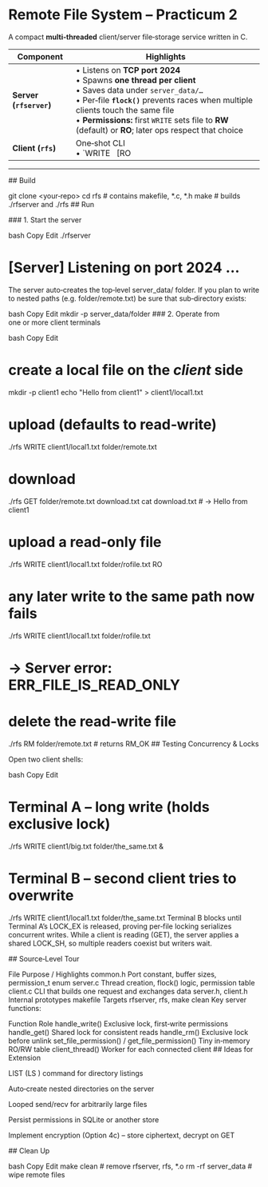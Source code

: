 # Remote File System – Practicum 2

A compact **multi‑threaded** client/server file‑storage service written in C.

| Component | Highlights |
|-----------|------------|
| **Server (`rfserver`)** | • Listens on **TCP port 2024**<br>• Spawns **one thread per client**<br>• Saves data under `server_data/…`<br>• Per‑file **`flock()`** prevents races when multiple clients touch the same file<br>• **Permissions:** first `WRITE` sets file to **RW** (default) or **RO**; later ops respect that choice |
| **Client (`rfs`)** | One‑shot CLI<br>• `WRITE <local> <remote> [RO|RW]` – upload<br>• `GET <remote> <local>` – download<br>• `RM <remote>` – delete |

---

## Build

git clone <your‑repo>
cd rfs                 # contains makefile, *.c, *.h
make                   # builds ./rfserver and ./rfs
## Run

### 1. Start the server

bash
Copy
Edit
./rfserver
# [Server] Listening on port 2024 …
The server auto‑creates the top‑level server_data/ folder. If you plan to write to nested paths (e.g. folder/remote.txt) be sure that sub‑directory exists:

bash
Copy
Edit
mkdir -p server_data/folder
### 2. Operate from one or more client terminals

bash
Copy
Edit
# create a local file on the *client* side
mkdir -p client1
echo "Hello from client1" > client1/local1.txt

# upload (defaults to read‑write)
./rfs WRITE client1/local1.txt folder/remote.txt

# download
./rfs GET folder/remote.txt download.txt
cat download.txt          # -> Hello from client1

# upload a read‑only file
./rfs WRITE client1/local1.txt folder/rofile.txt RO

# any later write to the same path now fails
./rfs WRITE client1/local1.txt folder/rofile.txt
# -> Server error: ERR_FILE_IS_READ_ONLY

# delete the read‑write file
./rfs RM folder/remote.txt    # returns RM_OK
## Testing Concurrency & Locks

Open two client shells:

bash
Copy
Edit
# Terminal A – long write (holds exclusive lock)
./rfs WRITE client1/big.txt folder/the_same.txt &

# Terminal B – second client tries to overwrite
./rfs WRITE client1/local1.txt folder/the_same.txt
Terminal B blocks until Terminal A’s LOCK_EX is released, proving per‑file locking serializes concurrent writes. While a client is reading (GET), the server applies a shared LOCK_SH, so multiple readers coexist but writers wait.

## Source‑Level Tour


File	Purpose / Highlights
common.h	Port constant, buffer sizes, permission_t enum
server.c	Thread creation, flock() logic, permission table
client.c	CLI that builds one request and exchanges data
server.h, client.h	Internal prototypes
makefile	Targets rfserver, rfs, make clean
Key server functions:


Function	Role
handle_write()	Exclusive lock, first‑write permissions
handle_get()	Shared lock for consistent reads
handle_rm()	Exclusive lock before unlink
set_file_permission() / get_file_permission()	Tiny in‑memory RO/RW table
client_thread()	Worker for each connected client
## Ideas for Extension

LIST (LS <remoteDir>) command for directory listings

Auto‑create nested directories on the server

Looped send/recv for arbitrarily large files

Persist permissions in SQLite or another store

Implement encryption (Option 4c) – store ciphertext, decrypt on GET

## Clean Up

bash
Copy
Edit
make clean          # remove rfserver, rfs, *.o
rm -rf server_data  # wipe remote files